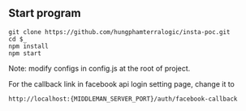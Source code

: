 ## Start program

```
git clone https://github.com/hungphamterralogic/insta-poc.git
cd $_
npm install
npm start
```

Note: modify configs in config.js at the root of project.

For the callback link in facebook api login setting page, change it to

```
http://localhost:{MIDDLEMAN_SERVER_PORT}/auth/facebook-callback
```
